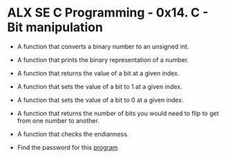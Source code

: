 # ALX SE C Programming - 0x14. C - Bit manipulation


* A function that converts a binary number to an unsigned int.

* A function that prints the binary representation of a number.

* A function that returns the value of a bit at a given index.

* A function that sets the value of a bit to 1 at a given index.

* A function that sets the value of a bit to 0 at a given index.

* A function that returns the number of bits you would need to flip to get from one number to another.

* A function that checks the endianness.

* Find the password for this [program](https://github.com/holbertonschool/0x13.c)

